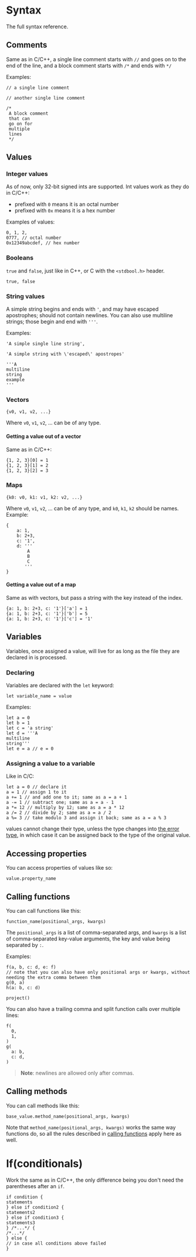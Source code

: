 # Syntax

The full syntax reference.

## Comments
Same as in C/C++, a single line comment starts with `//` and goes
on to the end of the line, and a block comment starts with `/*`
and ends with `*/`

Examples:

```leafbuild
// a single line comment

// another single line comment

/*
 A block comment
 that can
 go on for
 multiple
 lines
 */
```


## Values

### Integer values
As of now, only 32-bit signed ints are supported.
Int values work as they do in C/C++:
- prefixed with `0` means it is an octal number
- prefixed with `0x` means it is a hex number

Examples of values:
```leafbuild
0, 1, 2,
0777, // octal number
0x12349abcdef, // hex number
```

### Booleans
`true` and `false`, just like in C++, or C with the `<stdbool.h>` header.

```leafbuild
true, false
```

### String values
A simple string begins and ends with `'`, and may have escaped apostrophes;
should not contain newlines.
You can also use multiline strings; those begin and end with `'''`.

Examples:
```leafbuild
'A simple single line string',

'A simple string with \'escaped\' apostropes'

'''A
multiline
string
example
'''
```

### Vectors
```leafbuild
{v0, v1, v2, ...}
```

Where `v0`, `v1`, `v2`, ... can be of any type.

#### Getting a value out of a vector

Same as in C/C++:

```leafbuild
{1, 2, 3}[0] = 1
{1, 2, 3}[1] = 2
{1, 2, 3}[2] = 3
```

### Maps
```leafbuild
{k0: v0, k1: v1, k2: v2, ...}
```

Where `v0`, `v1`, `v2`, ... can be of any type, and `k0`, `k1`, `k2` should be names.
Example:

```leafbuild
{
    a: 1,
    b: 2+3,
    c: '1',
    d: '''
        A
        B
        C
       '''
}
```

#### Getting a value out of a map
Same as with vectors, but pass a string with the key instead of the index.
```leafbuild
{a: 1, b: 2+3, c: '1'}['a'] = 1
{a: 1, b: 2+3, c: '1'}['b'] = 5
{a: 1, b: 2+3, c: '1'}['c'] = '1'
```

## Variables

Variables, once assigned a value, will live for as long as the file
they are declared in is processed.

### Declaring
Variables are declared with the `let` keyword:

```leafbuild
let variable_name = value
```

Examples:

```leafbuild
let a = 0
let b = 1
let c = 'a string'
let d = '''A
multiline
string'''
let e = a // e = 0
```

### Assigning a value to a variable
Like in C/C:
```leafbuild
let a = 0 // declare it
a = 1 // assign 1 to it
a += 1 // and add one to it; same as a = a + 1
a -= 1 // subtract one; same as a = a - 1
a *= 12 // multiply by 12; same as a = a * 12
a /= 2 // divide by 2; same as a = a / 2
a %= 3 // take modulo 3 and assign it back; same as a = a % 3
``` 
values cannot change their type, unless the type changes into
[the error type](reference/special_types/error.md), in which case it can be assigned back
to the type of the original value.

## Accessing properties

You can access properties of values like so:

```leafbuild
value.property_name
```

## Calling functions

You can call functions like this:
```leafbuild
function_name(positional_args, kwargs)
```

The `positional_args` is a list of comma-separated args, and `kwargs`
is a list of comma-separated key-value arguments, the key and value
being separated by `:`.

Examples:

```leafbuild
f(a, b, c: d, e: f)
// note that you can also have only positional args or kwargs, without needing the extra comma between them
g(0, a)
h(a: b, c: d)

project()
```

You can also have a trailing comma and split function calls over multiple lines:
```leafbuild
f(
  0,
  1,
)
g(
  a: b,
  c: d,
)
```

> **Note**: newlines are allowed only after commas.

## Calling methods

You can call methods like this:

```leafbuild
base_value.method_name(positional_args, kwargs)
```

Note that `method_name(positional_args, kwargs)` works the same way functions do,
so all the rules described in [calling functions](#calling-functions) apply here
as well.

# If(conditionals)

Work the same as in C/C++, the only difference being you don't need the parentheses after an `if`.
```leafbuild
if condition {
statements
} else if condition2 {
statements2
} else if condition3 {
statements3
} /*...*/ {
/*...*/
} else {
// in case all conditions above failed
}
```